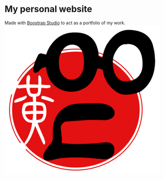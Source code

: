 # My personal website
Made with [Boostrap Studio](https://bootstrapstudio.io/) to act as a portfolio of my work.  
![Nicholas Ng](images/Logo.png)  
